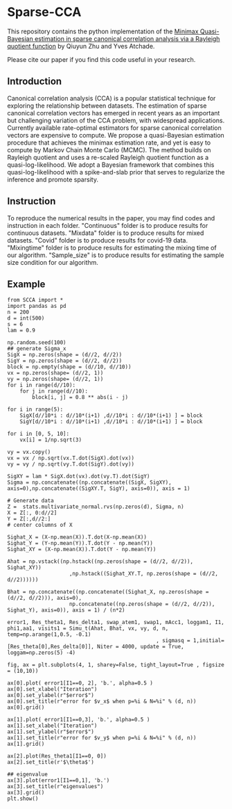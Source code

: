 # Sparse-CCA

This repository contains the python implementation of the [Minimax Quasi-Bayesian estimation in sparse canonical correlation analysis via a Rayleigh quotient function](https://arxiv.org/pdf/2010.08627.pdf) by Qiuyun Zhu and Yves Atchade.

Please cite our paper if you find this code useful in your research. 

## Introduction
Canonical correlation analysis (CCA) is a popular statistical technique for exploring the relationship between datasets. The estimation of sparse canonical correlation vectors has emerged in recent years as an important but challenging variation of the CCA problem, with widespread applications. Currently available rate-optimal estimators for sparse canonical correlation vectors are expensive to compute. We propose a quasi-Bayesian estimation procedure that achieves the minimax estimation rate, and yet is easy to compute by Markov Chain Monte Carlo (MCMC). The method builds on Rayleigh quotient and uses a re-scaled Rayleigh quotient function as a quasi-log-likelihood. We adopt a Bayesian framework that combines this quasi-log-likelihood with a spike-and-slab prior that serves to regularize the inference and promote sparsity. 

## Instruction
To reproduce the numerical results in the paper, you may find codes and instruction in each folder. "Continuous" folder is to produce results for continuous datasets. "Mixdata" folder is to produce results for mixed datasets. "Covid" folder is to produce results for covid-19 data. "Mixingtime" folder is to produce results for estimating the mixing time of our algorithm. "Sample_size" is to produce results for estimating the sample size condition for our algorithm.

## Example
```
from SCCA import *
import pandas as pd
n = 200
d = int(500)
s = 6
lam = 0.9

np.random.seed(100)
## generate Sigma_x
SigX = np.zeros(shape = (d//2, d//2))
SigY = np.zeros(shape = (d//2, d//2))
block = np.empty(shape = (d//10, d//10))
vx = np.zeros(shape= (d//2, 1))
vy = np.zeros(shape= (d//2, 1))
for i in range(d//10):
    for j in range(d//10):
        block[i, j] = 0.8 ** abs(i - j)
        
for i in range(5):
    SigX[d//10*i : d//10*(i+1) ,d//10*i : d//10*(i+1) ] = block
    SigY[d//10*i : d//10*(i+1) ,d//10*i : d//10*(i+1) ] = block

for i in [0, 5, 10]:
    vx[i] = 1/np.sqrt(3)

vy = vx.copy()
vx = vx / np.sqrt(vx.T.dot(SigX).dot(vx))
vy = vy / np.sqrt(vy.T.dot(SigY).dot(vy))

SigXY = lam * SigX.dot(vx).dot(vy.T).dot(SigY)
Sigma = np.concatenate((np.concatenate((SigX, SigXY), axis=0),np.concatenate((SigXY.T, SigY), axis=0)), axis = 1)

# Generate data
Z =  stats.multivariate_normal.rvs(np.zeros(d), Sigma, n)
X = Z[:, 0:d//2]
Y = Z[:,d//2:]
# center columns of X

Sighat_X = (X-np.mean(X)).T.dot(X-np.mean(X))
Sighat_Y = (Y-np.mean(Y)).T.dot(Y - np.mean(Y))
Sighat_XY = (X-np.mean(X)).T.dot(Y - np.mean(Y))

Ahat = np.vstack((np.hstack((np.zeros(shape = (d//2, d//2)), Sighat_XY))
                    ,np.hstack((Sighat_XY.T, np.zeros(shape = (d//2, d//2))))))

Bhat = np.concatenate((np.concatenate((Sighat_X, np.zeros(shape = (d//2, d//2))), axis=0),
                    np.concatenate((np.zeros(shape = (d//2, d//2)), Sighat_Y), axis=0)), axis = 1) / (n*2)
 
error1, Res_theta1, Res_delta1, swap_atem1, swap1, mAcc1, loggam1, I1, phi1,aa1, visits1 = Simu_t(Ahat, Bhat, vx, vy, d, n, temp=np.arange(1,0.5, -0.1)
                                                , sigmasq = 1,initial=[Res_theta[0],Res_delta[0]], Niter = 4000, update = True, loggam=np.zeros(5) -4)

fig, ax = plt.subplots(4, 1, sharey=False, tight_layout=True , figsize = (10,10))

ax[0].plot( error1[I1==0, 2], 'b.', alpha=0.5 )
ax[0].set_xlabel("Iteration")
ax[0].set_ylabel(r"$error$")
ax[0].set_title(r"error for $v_x$ when p=%i & N=%i" % (d, n))
ax[0].grid()

ax[1].plot( error1[I1==0,3], 'b.', alpha=0.5 )
ax[1].set_xlabel("Iteration")
ax[1].set_ylabel(r"$error$")
ax[1].set_title(r"error for $v_y$ when p=%i & N=%i" % (d, n))
ax[1].grid()

ax[2].plot(Res_theta1[I1==0, 0]) 
ax[2].set_title(r'$\theta$')

## eigenvalue
ax[3].plot(error1[I1==0,1], 'b.')
ax[3].set_title(r"eigenvalues")
ax[3].grid()
plt.show()
```

